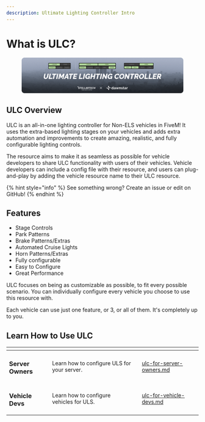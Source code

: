 ```yaml
---
description: Ultimate Lighting Controller Intro
---
```


# What is ULC?

<figure><img src="../.gitbook/assets/209438952-b931af04-f7b5-45bb-b2df-514d6c28d751.png" alt=""><figcaption></figcaption></figure>

## ULC Overview

ULC is an all-in-one lighting controller for Non-ELS vehicles in FiveM! It uses the extra-based lighting stages on your vehicles and adds extra automation and improvements to create amazing, realistic, and fully configurable lighting controls.

The resource aims to make it as seamless as possible for vehicle developers to share ULC functionality with users of their vehicles. Vehicle developers can include a config file with their resource, and users can plug-and-play by adding the vehicle resource name to their ULC resource.

{% hint style="info" %}
See something wrong? Create an issue or edit on GitHub!
{% endhint %}

## Features

* Stage Controls
* Park Patterns
* Brake Patterns/Extras
* Automated Cruise Lights
* Horn Patterns/Extras
* Fully configurable
* Easy to Configure
* Great Performance

ULC focuses on being as customizable as possible, to fit every possible scenario. You can individually configure every vehicle you choose to use this resource with.

Each vehicle can use just one feature, or 3, or all of them. It's completely up to you.

## Learn How to Use ULC

<table data-view="cards"><thead><tr><th></th><th></th><th></th><th data-hidden data-card-target data-type="content-ref"></th></tr></thead><tbody><tr><td><h3>Server Owners</h3></td><td>Learn how to configure ULS for your server.</td><td></td><td><a href="ulc-for-server-owners.md">ulc-for-server-owners.md</a></td></tr><tr><td><h3>Vehicle Devs</h3></td><td>Learn how to configure vehicles for ULS.</td><td></td><td><a href="ulc-for-vehicle-devs.md">ulc-for-vehicle-devs.md</a></td></tr></tbody></table>

##

##
